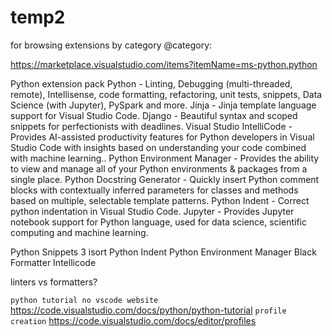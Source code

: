 # temp2

for browsing extensions by category
@category:

<https://marketplace.visualstudio.com/items?itemName=ms-python.python>

Python extension pack
Python - Linting, Debugging (multi-threaded, remote), Intellisense, code formatting, refactoring, unit tests, snippets, Data Science (with Jupyter), PySpark and more.
Jinja - Jinja template language support for Visual Studio Code.
Django - Beautiful syntax and scoped snippets for perfectionists with deadlines.
Visual Studio IntelliCode - Provides AI-assisted productivity features for Python developers in Visual Studio Code with insights based on understanding your code combined with machine learning..
Python Environment Manager - Provides the ability to view and manage all of your Python environments & packages from a single place.
Python Docstring Generator - Quickly insert Python comment blocks with contextually inferred parameters for classes and methods based on multiple, selectable template patterns.
Python Indent - Correct python indentation in Visual Studio Code.
Jupyter - Provides Jupyter notebook support for Python language, used for data science, scientific computing and machine learning.

Python Snippets 3
isort
Python Indent
Python Environment Manager
Black Formatter
Intellicode

linters vs formatters?

`python tutorial no vscode website` <https://code.visualstudio.com/docs/python/python-tutorial>
`profile creation` <https://code.visualstudio.com/docs/editor/profiles>
